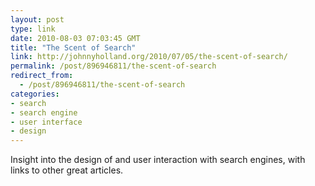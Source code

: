 ```yaml
---
layout: post
type: link
date: 2010-08-03 07:03:45 GMT
title: "The Scent of Search"
link: http://johnnyholland.org/2010/07/05/the-scent-of-search/
permalink: /post/896946811/the-scent-of-search
redirect_from: 
  - /post/896946811/the-scent-of-search
categories:
- search
- search engine
- user interface
- design
---
```

Insight into the design of and user interaction with search engines, with links to other great articles.